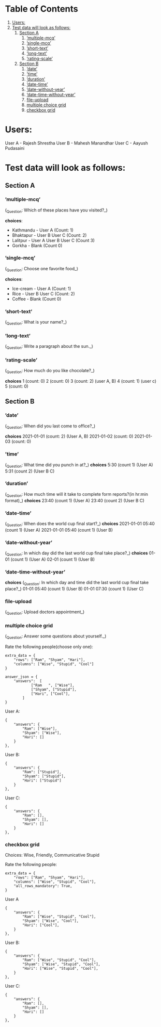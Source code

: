 
# Table of Contents

1.  [Users:](#org1263ad7)
2.  [Test data will look as follows:](#org7e635b7)
    1.  [Section A](#orgc84f001)
        1.  [&rsquo;multiple-mcq&rsquo;](#orgd9d259f)
        2.  [&rsquo;single-mcq&rsquo;](#org3c09f80)
        3.  [&rsquo;short-text&rsquo;](#orgcd8af81)
        4.  [&rsquo;long-text&rsquo;](#org17fb3d3)
        5.  [&rsquo;rating-scale&rsquo;](#orgf4b377d)
    2.  [Section B](#orgb5120af)
        1.  [&rsquo;date&rsquo;](#orgcef9122)
        2.  [&rsquo;time&rsquo;](#org7e0ac12)
        3.  [&rsquo;duration&rsquo;](#org09d7d76)
        4.  [&rsquo;date-time&rsquo;](#orgda0251a)
        5.  [&rsquo;date-without-year&rsquo;](#orgcacd2a5)
        6.  [&rsquo;date-time-without-year&rsquo;](#org2b240d0)
        7.  [file-upload](#org60f53fb)
        8.  [multiple choice grid](#org119e04f)
        9.  [checkbox grid](#org079a5ee)



<a id="org1263ad7"></a>

# Users:

User A - Rajesh Shrestha
User B - Mahesh Manandhar
User C - Aayush Pudasaini


<a id="org7e635b7"></a>

# Test data will look as follows:


<a id="orgc84f001"></a>

## Section A


<a id="orgd9d259f"></a>

### &rsquo;multiple-mcq&rsquo;

(<sub>Question</sub>: Which of these places have you visited?\_)

**choices**:

-   Kathmandu - User A (Count: 1)
-   Bhaktapur - User B User C (Count: 2)
-   Lalitpur  - User A User B User C (Count 3)
-   Gorkha    - Blank (Count 0)


<a id="org3c09f80"></a>

### &rsquo;single-mcq&rsquo;

(<sub>Question</sub>: Choose one favorite food\_)

**choices**:

-   Ice-cream - User A (Count: 1)
-   Rice - User B User C (Count: 2)
-   Coffee - Blank (Count 0)


<a id="orgcd8af81"></a>

### &rsquo;short-text&rsquo;

(<sub>Question</sub>: What is your name?\_)


<a id="org17fb3d3"></a>

### &rsquo;long-text&rsquo;

(<sub>Question</sub>: Write a paragraph about the sun.\_)


<a id="orgf4b377d"></a>

### &rsquo;rating-scale&rsquo;

(<sub>Question</sub>: How much do you like chocolate?\_)

**choices**
1 (count: 0)
2 (count: 0)
3 (count: 2) (user A, B)
4 (count: 1) (user c)
5 (count: 0)


<a id="orgb5120af"></a>

## Section B


<a id="orgcef9122"></a>

### &rsquo;date&rsquo;

(<sub>Question</sub>: When did you last come to office?\_)

**choices**
2021-01-01 (count: 2) (User A, B)
2021-01-02 (count: 0)
2021-01-03 (count: 0)


<a id="org7e0ac12"></a>

### &rsquo;time&rsquo;

(<sub>Question</sub>: What time did you punch in at?\_)
 **choices**
5:30 (count 1) (User A)
5:31 (count 2) (User B C)


<a id="org09d7d76"></a>

### &rsquo;duration&rsquo;

(<sub>Question</sub>: How much time will it take to complete form reports?(in hr:min format)\_)
**choices**
23:40 (count 1) (User A)
23:40 (count 2) (User B C)


<a id="orgda0251a"></a>

### &rsquo;date-time&rsquo;

(<sub>Question</sub>: When does the world cup final start?\_)
**choices**
2021-01-01 05:40 (count 1) (User A)
2021-01-01 05:40 (count 1) (User B)


<a id="orgcacd2a5"></a>

### &rsquo;date-without-year&rsquo;

(<sub>Question</sub>: In which day did the last world cup final take place?\_)
**choices**
01-01 (count 1) (User A)
02-01 (count 1) (User B)


<a id="org2b240d0"></a>

### &rsquo;date-time-without-year&rsquo;

**choices**
(<sub>Question</sub>: In which day and time did the last world cup final take place?\_)
01-01 05:40 (count 1) (User B)
01-01 07:30 (count 1) (User C)


<a id="org60f53fb"></a>

### file-upload

(<sub>Question</sub>: Upload doctors appointment\_)


<a id="org119e04f"></a>

### multiple choice grid

(<sub>Question</sub>: Answer some questions about yourself.\_)

Rate the following people(choose only one):

    extra_data = {
        "rows": ["Ram", "Shyam", "Hari"],
        "columns": ["Wise", "Stupid", "Cool"]
    }

    answer_json = {
        "answers":  [
                ["Ram   ", ["Wise"],
                ["Shyam", ["Stupid"],
                ["Hari", ["Cool"],
            ]
    }

User A:

    {
        "answers": {
            "Ram": ["Wise"],
            "Shyam": ["Wise"],
            "Hari": []
        }
    },

User B:

    {
        "answers": {
            "Ram": ["Stupid"],
            "Shyam": ["Stupid"],
            "Hari": ["Stupid"]
        }
    },

User C:

    {
        "answers": {
            "Ram": [],
            "Shyam": [],
            "Hari": []
        }
    },


<a id="org079a5ee"></a>

### checkbox grid

Choices: Wise, Friendly, Communicative Stupid

Rate the following people:

    extra_data = {
        "rows": ["Ram", "Shyam", "Hari"],
        "columns": ["Wise", "Stupid", "Cool"],
        "all_rows_mandatory": True,
    }

User A

    {
        "answers": {
            "Ram": ["Wise", "Stupid", "Cool"],
            "Shyam": ["Wise", "Cool"],
            "Hari": ["Cool"],
        }
    },

User B:

    {
        "answers": {
            "Ram": ["Wise", "Stupid", "Cool"],
            "Shyam": ["Wise", "Stupid", "Cool"],
            "Hari": ["Wise", "Stupid", "Cool"],
        }
    },

User C:

    {
        "answers": {
            "Ram": [],
            "Shyam": [],
            "Hari": []
        }
    },

